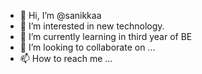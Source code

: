 - 👋 Hi, I’m @sanikkaa
- 👀 I’m interested in new technology.
- 🌱 I’m currently learning in third year of BE
- 💞️ I’m looking to collaborate on ...
- 📫 How to reach me ...

<!---
sanikkaa/sanikkaa is a ✨ special ✨ repository because its `README.md` (this file) appears on your GitHub profile.
You can click the Preview link to take a look at your changes.
--->
